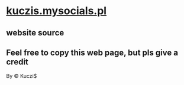 # <a href="https://kuczis.mysocials.pl/">kuczis.mysocials.pl</a>
## website source
## Feel free to copy this web page, but pls give a credit
By &copy; Kuczi$
